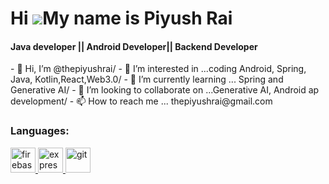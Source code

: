 Hi ![](https://user-images.githubusercontent.com/18350557/176309783-0785949b-9127-417c-8b55-ab5a4333674e.gif)My name is Piyush Rai
======================================================================================================================================
<h4> Java developer || Android Developer|| Backend Developer</h4>
- 👋 Hi, I’m @thepiyushrai/
- 👀 I’m interested in ...coding Android, Spring, Java, Kotlin,React,Web3.0/
- 🌱 I’m currently learning ... Spring and Generative AI/
- 💞️ I’m looking to collaborate on ...Generative AI, Android ap development/
- 📫 How to reach me ... thepiyushrai@gmail.com


<h3 align="left">Languages:</h3>
<p align="left"> <a href="https://reactjs.org/" target="_blank" rel="noreferrer"> </a> </a> <a href="https://firebase.google.com/" target="_blank" rel="noreferrer">  </a> <a href="https://firebase.google.com/" target="_blank" rel="noreferrer"> <img src="https://upload.wikimedia.org/wikipedia/commons/thumb/9/99/Unofficial_JavaScript_logo_2.svg/2048px-Unofficial_JavaScript_logo_2.svg.png" alt="firebase" width="40" height="40"/> </a> <a href="https://flutter.dev" target="_blank" rel="noreferrer"> <img src="https://cdn-images-1.medium.com/max/1200/1*knHF_qpxdtS8h0Z8EeqowA.png" alt="express" width="40" height="40"/> </a> <a href="https://git-scm.com/" target="_blank" rel="noreferrer"> <img src="https://cdn-icons-png.flaticon.com/512/226/226777.png" alt="git" width="40" height="40"/> </a> <a href="https://tailwindcss.com/" target="_blank" rel="noreferrer"> </a> </p>

<!---
thepiyushrai/thepiyushrai is a ✨ special ✨ repository because its `README.md` (this file) appears on your GitHub profile.
You can click the Preview link to take a look at your changes.
--->
